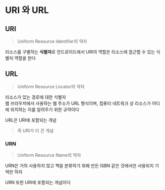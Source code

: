 # URI 와 URL

## URI
> Uniform Resource Identifier의 약자      

리소스를 구별하는 **식별자**로 안드로이드에서 URI의 역할은 리소스에 접근할 수 있는 식별자 역할을 한다

## URL
> Uniform Resource Locator의 약자

리소스가 있는 경로에 대한 식별자        
웹 브라우저에서 사용하는 웹 주소가 URL 형식이며, 컴퓨터 네트워크 상 리소스가 어디에 위치하는 지를 알려주기 위한 규약이다        

URL은 URI에 포함되는 개념
> 즉 URI가 더 큰 개념

### URN
> Uniform Resource Name의 약자

URN은 거의 사용하지 않고 책을 분류하기 위해 만든 ISBN 같은 것에서만 사용되지 기억만 하자 

URN 또한 URI에 포함되는 개념이다